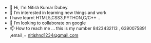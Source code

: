 - 👋 Hi, I’m Nitish Kumar Dubey.
- 👀 I’m interested in learning new things and work
- I have learnt HTML5,CSS3,PYTHON,C/C++ ..
- 💞️ I’m looking to collaborate on google
- 📫 How to reach me ... this is my number 8423432113 , 6390075891 ,email_= nitishnd1234@gmail.com

<!---
harry1808/harry1808 is a ✨ special ✨ repository because its `README.md` (this file) appears on your GitHub profile.
You can click the Preview link to take a look at your changes.
--->
